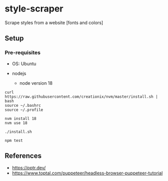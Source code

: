 # style-scraper
Scrape styles from a website [fonts and colors]

## Setup

### Pre-requisites

- OS: Ubuntu

- nodejs
  - node version 18

```
curl https://raw.githubusercontent.com/creationix/nvm/master/install.sh | bash 
source ~/.bashrc
source ~/.profile

nvm install 18
nvm use 18
```

```
./install.sh
```

```
npm test
```

## References

- https://pptr.dev/
- https://www.toptal.com/puppeteer/headless-browser-puppeteer-tutorial
